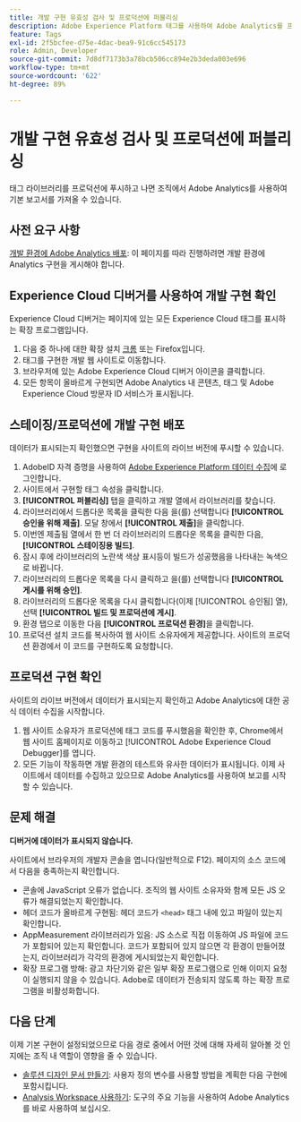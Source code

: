 ```yaml
---
title: 개발 구현 유효성 검사 및 프로덕션에 퍼블리싱
description: Adobe Experience Platform 태그를 사용하여 Adobe Analytics를 프로덕션 환경에 배포하는 방법에 대해 알아봅니다.
feature: Tags
exl-id: 2f5bcfee-d75e-4dac-bea9-91c6cc545173
role: Admin, Developer
source-git-commit: 7d8df7173b3a78bcb506cc894e2b3deda003e696
workflow-type: tm+mt
source-wordcount: '622'
ht-degree: 89%

---
```


# 개발 구현 유효성 검사 및 프로덕션에 퍼블리싱

태그 라이브러리를 프로덕션에 푸시하고 나면 조직에서 Adobe Analytics를 사용하여 기본 보고서를 가져올 수 있습니다.

## 사전 요구 사항

[개발 환경에 Adobe Analytics 배포](deploy-dev.md): 이 페이지를 따라 진행하려면 개발 환경에 Analytics 구현을 게시해야 합니다.

## Experience Cloud 디버거를 사용하여 개발 구현 확인

Experience Cloud 디버거는 페이지에 있는 모든 Experience Cloud 태그를 표시하는 확장 프로그램입니다.

1. 다음 중 하나에 대한 확장 설치 [크롬](https://chrome.google.com/webstore/detail/adobe-experience-platform/bfnnokhpnncpkdmbokanobigaccjkpob) 또는 Firefox입니다.
2. 태그를 구현한 개발 웹 사이트로 이동합니다.
3. 브라우저에 있는 Adobe Experience Cloud 디버거 아이콘을 클릭합니다.
4. 모든 항목이 올바르게 구현되면 Adobe Analytics 내 콘텐츠, 태그 및 Adobe Experience Cloud 방문자 ID 서비스가 표시됩니다.

## 스테이징/프로덕션에 개발 구현 배포

데이터가 표시되는지 확인했으면 구현을 사이트의 라이브 버전에 푸시할 수 있습니다.

1. AdobeID 자격 증명을 사용하여 [Adobe Experience Platform 데이터 수집](https://experience.adobe.com/data-collection)에 로그인합니다.
1. 사이트에서 구현할 태그 속성을 클릭합니다.
1. **[!UICONTROL 퍼블리싱]** 탭을 클릭하고 개발 열에서 라이브러리를 찾습니다.
1. 라이브러리에서 드롭다운 목록을 클릭한 다음 을(를) 선택합니다 **[!UICONTROL 승인을 위해 제출]**. 모달 창에서 **[!UICONTROL 제출]**&#x200B;을 클릭합니다.
1. 이번엔 제출됨 열에서 한 번 더 라이브러리의 드롭다운 목록을 클릭한 다음, **[!UICONTROL 스테이징용 빌드]**.
1. 잠시 후에 라이브러리의 노란색 색상 표시등이 빌드가 성공했음을 나타내는 녹색으로 바뀝니다.
1. 라이브러리의 드롭다운 목록을 다시 클릭하고 을(를) 선택합니다 **[!UICONTROL 게시를 위해 승인]**.
1. 라이브러리의 드롭다운 목록을 다시 클릭합니다(이제 [!UICONTROL 승인됨] 열), 선택 **[!UICONTROL 빌드 및 프로덕션에 게시]**.
1. 환경 탭으로 이동한 다음 **[!UICONTROL 프로덕션 환경]**&#x200B;을 클릭합니다.
1. 프로덕션 설치 코드를 복사하여 웹 사이트 소유자에게 제공합니다. 사이트의 프로덕션 환경에서 이 코드를 구현하도록 요청합니다.

## 프로덕션 구현 확인

사이트의 라이브 버전에서 데이터가 표시되는지 확인하고 Adobe Analytics에 대한 공식 데이터 수집을 시작합니다.

1. 웹 사이트 소유자가 프로덕션에 태그 코드를 푸시했음을 확인한 후, Chrome에서 웹 사이트 홈페이지로 이동하고 [!UICONTROL Adobe Experience Cloud Debugger]를 엽니다.
2. 모든 기능이 작동하면 개발 환경의 테스트와 유사한 데이터가 표시됩니다. 이제 사이트에서 데이터를 수집하고 있으므로 Adobe Analytics를 사용하여 보고를 시작할 수 있습니다.

## 문제 해결

**디버거에 데이터가 표시되지 않습니다.**

사이트에서 브라우저의 개발자 콘솔을 엽니다(일반적으로 F12). 페이지의 소스 코드에서 다음을 충족하는지 확인합니다.

* 콘솔에 JavaScript 오류가 없습니다. 조직의 웹 사이트 소유자와 함께 모든 JS 오류가 해결되었는지 확인합니다.
* 헤더 코드가 올바르게 구현됨: 헤더 코드가 `<head>` 태그 내에 있고 파일이 있는지 확인합니다.
* AppMeasurement 라이브러리가 있음: JS 소스로 직접 이동하여 JS 파일에 코드가 포함되어 있는지 확인합니다. 코드가 포함되어 있지 않으면 각 환경이 만들어졌는지, 라이브러리가 각각의 환경에 게시되었는지 확인합니다.
* 확장 프로그램 방해: 광고 차단기와 같은 일부 확장 프로그램으로 인해 이미지 요청이 실행되지 않을 수 있습니다. Adobe로 데이터가 전송되지 않도록 하는 확장 프로그램을 비활성화합니다.

## 다음 단계

이제 기본 구현이 설정되었으므로 다음 경로 중에서 어떤 것에 대해 자세히 알아볼 것 인지에는 조직 내 역할이 영향을 줄 수 있습니다.

* [솔루션 디자인 문서 만들기](../prepare/solution-design.md): 사용자 정의 변수를 사용할 방법을 계획한 다음 구현에 포함시킵니다.
* [Analysis Workspace 사용하기](/help/analyze/analysis-workspace/home.md): 도구의 주요 기능을 사용하여 Adobe Analytics를 바로 사용하여 보십시오.
